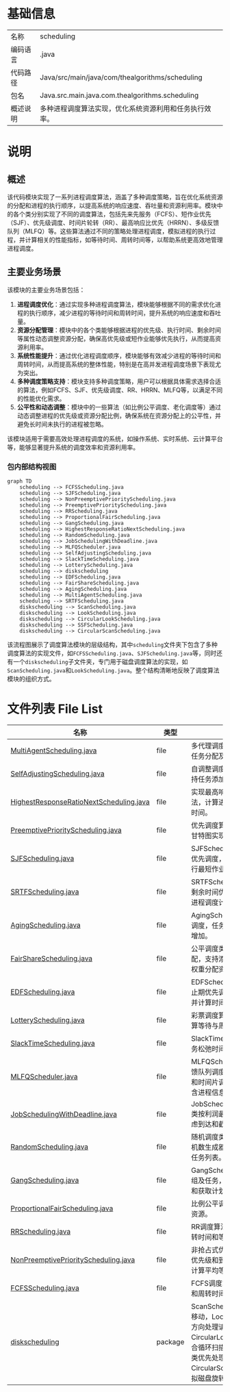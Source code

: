 # 基础信息

|      |      |
|------|------|
| 名称 | scheduling |
| 编码语言 | .java |
| 代码路径 | Java/src/main/java/com/thealgorithms/scheduling |
| 包名 | Java.src.main.java.com.thealgorithms.scheduling |
| 概述说明 | 多种进程调度算法实现，优化系统资源利用和任务执行效率。 |

# 说明

## 概述
该代码模块实现了一系列进程调度算法，涵盖了多种调度策略，旨在优化系统资源的分配和进程的执行顺序，以提高系统的响应速度、吞吐量和资源利用率。模块中的各个类分别实现了不同的调度算法，包括先来先服务（FCFS）、短作业优先（SJF）、优先级调度、时间片轮转（RR）、最高响应比优先（HRRN）、多级反馈队列（MLFQ）等。这些算法通过不同的策略处理进程调度，模拟进程的执行过程，并计算相关的性能指标，如等待时间、周转时间等，以帮助系统更高效地管理进程调度。

## 主要业务场景
该模块的主要业务场景包括：
1. **进程调度优化**：通过实现多种进程调度算法，模块能够根据不同的需求优化进程的执行顺序，减少进程的等待时间和周转时间，提升系统的响应速度和吞吐量。
2. **资源分配管理**：模块中的各个类能够根据进程的优先级、执行时间、剩余时间等属性动态调整资源分配，确保高优先级或短作业能够优先执行，从而提高资源利用率。
3. **系统性能提升**：通过优化进程调度顺序，模块能够有效减少进程的等待时间和周转时间，从而提高系统的整体性能，特别是在高并发进程调度场景下表现尤为突出。
4. **多种调度策略支持**：模块支持多种调度策略，用户可以根据具体需求选择合适的算法，例如FCFS、SJF、优先级调度、RR、HRRN、MLFQ等，以满足不同的性能优化需求。
5. **公平性和动态调整**：模块中的一些算法（如比例公平调度、老化调度等）通过动态调整进程的优先级或资源分配比例，确保系统在资源分配上的公平性，并避免长时间未执行的进程被忽略。

该模块适用于需要高效处理进程调度的系统，如操作系统、实时系统、云计算平台等，能够显著提升系统的调度效率和资源利用率。


### 包内部结构视图

```mermaid
graph TD
    scheduling --> FCFSScheduling.java
    scheduling --> SJFScheduling.java
    scheduling --> NonPreemptivePriorityScheduling.java
    scheduling --> PreemptivePriorityScheduling.java
    scheduling --> RRScheduling.java
    scheduling --> ProportionalFairScheduling.java
    scheduling --> GangScheduling.java
    scheduling --> HighestResponseRatioNextScheduling.java
    scheduling --> RandomScheduling.java
    scheduling --> JobSchedulingWithDeadline.java
    scheduling --> MLFQScheduler.java
    scheduling --> SelfAdjustingScheduling.java
    scheduling --> SlackTimeScheduling.java
    scheduling --> LotteryScheduling.java
    scheduling --> diskscheduling
    scheduling --> EDFScheduling.java
    scheduling --> FairShareScheduling.java
    scheduling --> AgingScheduling.java
    scheduling --> MultiAgentScheduling.java
    scheduling --> SRTFScheduling.java
    diskscheduling --> ScanScheduling.java
    diskscheduling --> LookScheduling.java
    diskscheduling --> CircularLookScheduling.java
    diskscheduling --> SSFScheduling.java
    diskscheduling --> CircularScanScheduling.java
```

该流程图展示了调度算法模块的层级结构，其中`scheduling`文件夹下包含了多种调度算法的实现文件，如`FCFSScheduling.java`、`SJFScheduling.java`等，同时还有一个`diskscheduling`子文件夹，专门用于磁盘调度算法的实现，如`ScanScheduling.java`和`LookScheduling.java`。整个结构清晰地反映了调度算法模块的组织方式。

# 文件列表 File List

| 名称   | 类型  | 说明 |
|-------|------|-------------|
| [MultiAgentScheduling.java](MultiAgentScheduling.md) | file | 多代理调度类支持代理添加、任务分配及计划获取。 |
| [SelfAdjustingScheduling.java](SelfAdjustingScheduling.md) | file | 自调整调度类含任务队列，支持任务添加和调度。 |
| [HighestResponseRatioNextScheduling.java](HighestResponseRatioNextScheduling.md) | file | 实现最高响应比优先调度算法，计算进程周转时间和等待时间。 |
| [PreemptivePriorityScheduling.java](PreemptivePriorityScheduling.md) | file | 优先调度算法通过优先队列和甘特图实现进程调度。 |
| [SJFScheduling.java](SJFScheduling.md) | file | SJFScheduling类实现短作业优先调度，按到达时间排序执行最短作业。 |
| [SRTFScheduling.java](SRTFScheduling.md) | file | SRTFScheduling类实现最短剩余时间优先调度算法，进行进程调度计算与执行。 |
| [AgingScheduling.java](AgingScheduling.md) | file | AgingScheduling类实现任务调度，任务优先级随等待时间增加。 |
| [FairShareScheduling.java](FairShareScheduling.md) | file | 公平调度类实现用户资源分配，支持添加用户、任务及按权重分配资源。 |
| [EDFScheduling.java](EDFScheduling.md) | file | EDFScheduling类实现最早截止期优先调度，模拟进程执行并计算时间。 |
| [LotteryScheduling.java](LotteryScheduling.md) | file | 彩票调度算法随机选进程，计算等待与周转时间。 |
| [SlackTimeScheduling.java](SlackTimeScheduling.md) | file | SlackTimeScheduling类按任务松弛时间排序并调度任务。 |
| [MLFQScheduler.java](MLFQScheduler.md) | file | MLFQScheduler实现多级反馈队列调度，支持进程优先级和时间片调整。Process类包含进程信息和执行功能。 |
| [JobSchedulingWithDeadline.java](JobSchedulingWithDeadline.md) | file | JobSchedulingWithDeadline类按利润最大化调度任务，考虑到达和截止时间。 |
| [RandomScheduling.java](RandomScheduling.md) | file | 随机调度类接收任务集合和随机数生成器，返回随机排序的任务列表。 |
| [GangScheduling.java](GangScheduling.md) | file | GangScheduling类管理任务组及任务，支持添加组、任务和获取计划。 |
| [ProportionalFairScheduling.java](ProportionalFairScheduling.md) | file | 比例公平调度算法按权重分配资源。 |
| [RRScheduling.java](RRScheduling.md) | file | RR调度算法实现，计算进程周转时间和等待时间。 |
| [NonPreemptivePriorityScheduling.java](NonPreemptivePriorityScheduling.md) | file | 非抢占式优先级调度算法，按优先级和到达时间调度进程，计算平均等待和周转时间。 |
| [FCFSScheduling.java](FCFSScheduling.md) | file | FCFS调度算法计算进程等待和周转时间。 |
| [diskscheduling](diskscheduling/_module.md) | package | ScanScheduling类优化磁头移动，LookScheduling类按方向处理请求，CircularLookScheduling类结合循环扫描，SSFScheduling类优先处理最近请求，CircularScanScheduling类模拟磁盘旋转。 |


